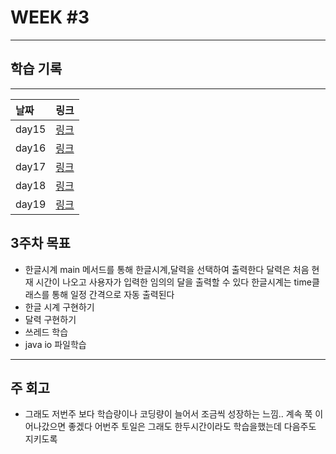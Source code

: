 #  WEEK #3



------
## 학습 기록
-------
|날짜                     |  링크                                                  |
| :------------------------- | -------------------------------------------------------- |
| day15 |    [ 링크](https://github.com/leegyeongwhan/TIL/blob/dolokkong/202111/day15.md) |
| day16 |   [ 링크](https://github.com/leegyeongwhan/TIL/blob/dolokkong/202111/day16.md)  |
| day17 |  [ 링크](https://github.com/leegyeongwhan/TIL/blob/dolokkong/202111/day17.md)  |
| day18 |    [ 링크](https://github.com/leegyeongwhan/TIL/blob/dolokkong/202111/day18.md) | 
| day19 |   [ 링크](https://github.com/leegyeongwhan/TIL/blob/dolokkong/202111/day19.md)  |


## 3주차 목표

- 한글시계 main 메서드를 통해 한글시계,달력을 선택하여 출력한다 달력은 처음 현재 시간이 나오고 사용자가 입력한 임의의 달을 출력할 수 있다 한글시계는 time클래스를 통해 일정 간격으로 
 자동 출력된다
- 한글 시계 구현하기
- 달력 구현하기
- 쓰레드 학습
- java io 파일학습

------

## 주 회고
- 그래도 저번주 보다 학습량이나 코딩량이 늘어서 조금씩 성장하는 느낌.. 계속 쭉 이어나갔으면 좋겠다 어번주 토일은 그래도 한두시간이라도 학습을했는데 다음주도 지키도록 
